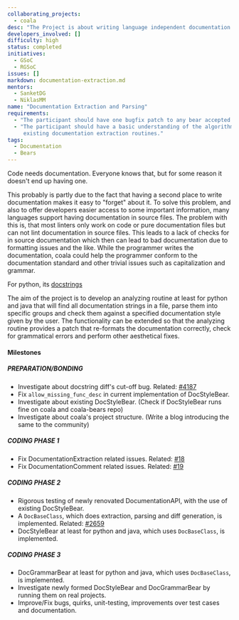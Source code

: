 ```yaml
---
collaborating_projects:
  - coala
desc: "The Project is about writing language independent documentation extraction and parsing algorithms."
developers_involved: []
difficulty: high
status: completed
initiatives:
  - GSoC
  - RGSoC
issues: []
markdown: documentation-extraction.md
mentors:
  - SanketDG
  - NiklasMM
name: "Documentation Extraction and Parsing"
requirements:
  - "The participant should have one bugfix patch to any bear accepted."
  - "The participant should have a basic understanding of the algorithms behind
     existing documentation extraction routines."
tags:
  - Documentation
  - Bears
---
```


Code needs documentation. Everyone knows that, but for some reason it doesn't
end up having one.

This probably is partly due to the fact that having a second place to write
documentation makes it easy to "forget" about it. To solve this problem, and
also to offer developers easier access to some important information, many 
languages support having documentation in source files. The problem with this
is, that most linters only work on code or pure documentation files but can not
lint documentation in source files. This leads to a lack of checks for in
source documentation which then can lead to bad documentation due to formatting
issues and the like. While the programmer writes the documentation, coala could
help the programmer conform to the documentation standard and other trivial
issues such as capitalization and grammar.

For python, its [docstrings](https://www.python.org/dev/peps/pep-0257/)

The aim of the project is to develop an analyzing routine at least for python and java
that will find all documentation strings in a file, parse them into specific
groups and check them against a specified documentation style given by the
user. The functionality can be extended so that the analyzing routine provides
a patch that re-formats the documentation correctly, check for grammatical
errors and perform other aesthetical fixes.


#### Milestones

##### PREPARATION/BONDING

* Investigate about docstring diff's cut-off bug.
  Related: [#4187](https://github.com/coala/coala/issues/4187)
* Fix `allow_missing_func_desc` in current implementation of DocStyleBear.
* Investigate about existing DocStyleBear. (Check if DocStyleBear runs fine on coala and coala-bears repo)
* Investigate about coala's project structure. (Write a blog introducing the same to the community)

##### CODING PHASE 1

* Fix DocumentationExtraction related issues.
  Related: [#18](https://gitlab.com/coala/GSoC/GSoC-2017/issues/18)
* Fix DocumentationComment related issues.
  Related: [#19](https://gitlab.com/coala/GSoC/GSoC-2017/issues/19)

##### CODING PHASE 2

* Rigorous testing of newly renovated DocumentationAPI, with the use of existing DocStyleBear.
* A `DocBaseClass`, which does extraction, parsing and diff generation, is implemented.
  Related: [#2659](https://github.com/coala/coala/issues/2659)
* DocStyleBear at least for python and java, which uses `DocBaseClass`, is implemented.

##### CODING PHASE 3

* DocGrammarBear at least for python and java, which uses `DocBaseClass`, is implemented.
* Investigate newly formed DocStyleBear and DocGrammarBear by running them on real projects.
* Improve/Fix bugs, quirks, unit-testing, improvements over test cases and documentation.
